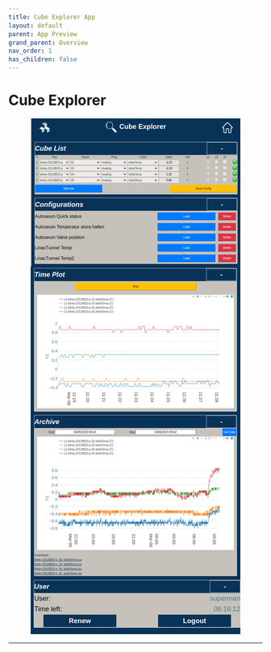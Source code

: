 ```yaml
---
title: Cube Explorer App
layout: default
parent: App Preview
grand_parent: Overview
nav_order: 1
has_children: false
---
```

# Cube Explorer
<p align = "center"><img src = "/assets/images/cubeExplorer.png"></p>

----

